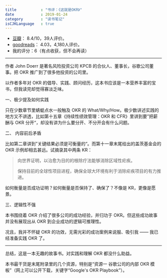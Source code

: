 ```yaml
---
title           : "书评：《这就是OKR》"
date            : 2019-01-24
category        : "读书笔记"
isCJKLanguage   : true
---
```


* [豆瓣](https://book.douban.com/subject/30396635/)： 8.4/10，39人评价。
* [goodreads](https://www.goodreads.com/book/show/39286958-measure-what-matters)： 4.03，4,180人评价。
* 我的评分：6（有点收获，但不会再读）

---
作者 John Doerr 是著名风险投资公司 KPCB 的合伙人、董事长，谷歌公司董事。把 OKR 推广到了很多他投资的公司里。

以作者多年对 OKR 的倡导、实践、顾问经历，这本书应该是一本营养丰富的宝书，但我读完却觉得寡淡乏味。

一、极少提及如何实践

只在少数章节里蜻蜓点水一般触及 OKR 的 What/Why/How。极少数讲述实践的地方又不讲透，比如第十五章《持续性绩效管理：OKR 和 CFR》里讲到要”把薪酬与 OKR 分开“，却没有讲为什么要分开、不分开会有什么问题。

二、 内容前后矛盾

比如第二章讲到”关键结果必须是可衡量的“。而第十一章末尾给出的盖茨基金会的 OKR 示例却相去甚远。试摘录其中两条 KR：

> 向世界证明，以治愈为目的的根除疗法能够消除区域性疟疾。
>
> 保持目前的全球性项目进程，确保全球大环境有利于消除疟疾项目的有力推进。

如何衡量是否成功证明？如何衡量是否保持了、确保了？不像是 KR，更像是愿景。

三、逻辑性不强

本书围绕着 OKR 介绍了很多公司的成功经验，并归功于 OKR。但这些成功故事并没有展现出从 OKR 到企业成功的逻辑可推理性。

况且，我并不怀疑 OKR 的功效，无需光彩的成功案例来说服、吸引我 —— 我已经准备实践 OKR 了。

---

总结，这是一本无趣的故事书。对实践和理解 OKR 都没什么助益。

本书最干货是末尾附录里的几个资源，特别是“资源一 谷歌公司的内部 OKR 模板”（网上可以公开下载，关键字“Google's OKR Playbook”）。

